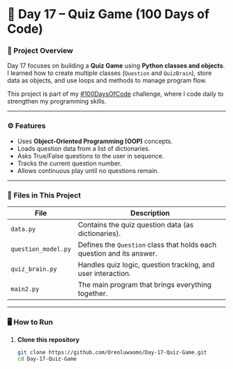 # 🧠 Day 17 – Quiz Game (100 Days of Code)

### 📘 Project Overview
Day 17 focuses on building a **Quiz Game** using **Python classes and objects**.  
I learned how to create multiple classes (`Question` and `QuizBrain`), store data as objects, and use loops and methods to manage program flow.

This project is part of my [#100DaysOfCode](https://twitter.com/hashtag/100DaysOfCode) challenge, where I code daily to strengthen my programming skills.

---

### ⚙️ Features
- Uses **Object-Oriented Programming (OOP)** concepts.  
- Loads question data from a list of dictionaries.  
- Asks True/False questions to the user in sequence.  
- Tracks the current question number.  
- Allows continuous play until no questions remain.

---

### 🧩 Files in This Project

| File | Description |
|------|--------------|
| `data.py` | Contains the quiz question data (as dictionaries). |
| `question_model.py` | Defines the `Question` class that holds each question and its answer. |
| `quiz_brain.py` | Handles quiz logic, question tracking, and user interaction. |
| `main2.py` | The main program that brings everything together. |

---

### 🖥️ How to Run

1. **Clone this repository**
   ```bash
   git clone https://github.com/Oreoluwaomo/Day-17-Quiz-Game.git
   cd Day-17-Quiz-Game
